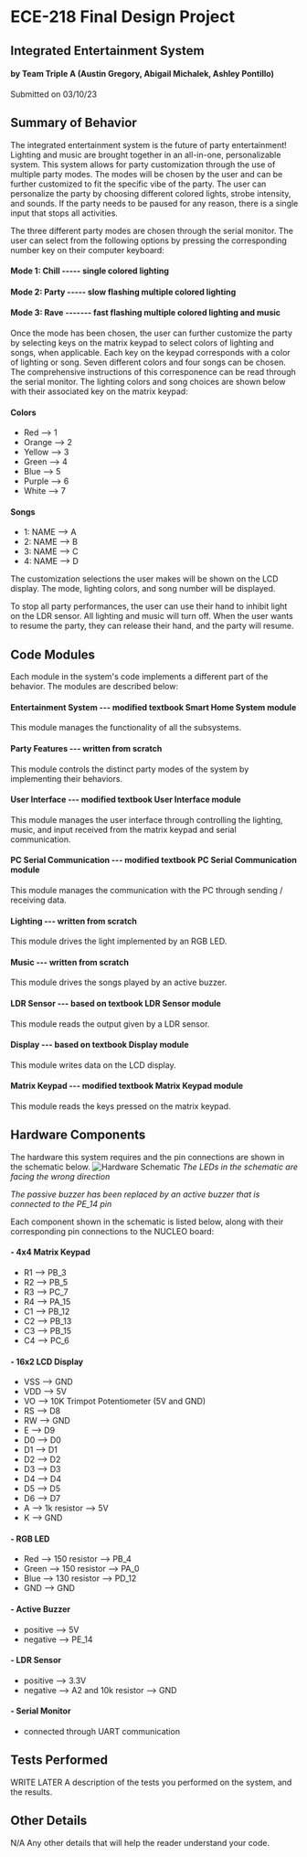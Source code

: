 # ECE-218 Final Design Project
## Integrated Entertainment System

#### by Team Triple A (Austin Gregory, Abigail Michalek, Ashley Pontillo)

Submitted on 03/10/23

Summary of Behavior
-------------------
The integrated entertainment system is the future of party entertainment! Lighting and music are brought together in an all-in-one, personalizable system. This system allows for party customization through the use of multiple party modes. The modes will be chosen by the user and can be further customized to fit the specific vibe of the party. The user can personalize the party by choosing different colored lights, strobe intensity, and sounds. If the party needs to be paused for any reason, there is a single input that stops all activities.

The three different party modes are chosen through the serial monitor. The user can select from the following options by pressing the corresponding number key on their computer keyboard:
#### Mode 1: Chill ----- single colored lighting
#### Mode 2: Party ----- slow flashing multiple colored lighting
#### Mode 3: Rave ------- fast flashing multiple colored lighting and music

Once the mode has been chosen, the user can further customize the party by selecting keys on the matrix keypad to select colors of lighting and songs, when applicable. Each key on the keypad corresponds with a color of lighting or song. Seven different colors and four songs can be chosen. The comprehensive instructions of this corresponence can be read through the serial monitor. The lighting colors and song choices are shown below with their associated key on the matrix keypad:

#### Colors
- Red --> 1
- Orange --> 2
- Yellow --> 3
- Green --> 4
- Blue --> 5
- Purple --> 6
- White --> 7

#### Songs
- 1: NAME --> A
- 2: NAME --> B
- 3: NAME --> C
- 4: NAME --> D

The customization selections the user makes will be shown on the LCD display. The mode, lighting colors, and song number will be displayed.

To stop all party performances, the user can use their hand to inhibit light on the LDR sensor. All lighting and music will turn off. When the user wants to resume the party, they can release their hand, and the party will resume.

Code Modules
------------
Each module in the system's code implements a different part of the behavior. The modules are described below:
#### Entertainment System --- modified textbook Smart Home System module
This module manages the functionality of all the subsystems.

#### Party Features --- written from scratch
This module controls the distinct party modes of the system by implementing their behaviors.
  
#### User Interface --- modified textbook User Interface module
This module manages the user interface through controlling the lighting, music, and input           received from the matrix keypad and serial communication.
  
#### PC Serial Communication --- modified textbook PC Serial Communication module
This module manages the communication with the PC through sending / receiving data.

#### Lighting --- written from scratch
This module drives the light implemented by an RGB LED.
    
#### Music --- written from scratch
This module drives the songs played by an active buzzer.
    
#### LDR Sensor --- based on textbook LDR Sensor module
This module reads the output given by a LDR sensor.
   
#### Display --- based on textbook Display module
This module writes data on the LCD display.
    
#### Matrix Keypad --- modified textbook Matrix Keypad module
This module reads the keys pressed on the matrix keypad.

Hardware Components
-------------------
The hardware this system requires and the pin connections are shown in the schematic below.
![Hardware Schematic](https://lh3.googleusercontent.com/kEasagN08I37e5mX_3HTPFbunfxhqe9EgBodsjEhgqVYuyBt04OjoYGvARiIrNsAxBQx2bYkxcrl-uSowxyZJbQ8Qk8oaPN85uCqph3TpQ)
*The LEDs in the schematic are facing the wrong direction*

*The passive buzzer has been replaced by an active buzzer that is connected to the PE_14 pin*

Each component shown in the schematic is listed below, along with their corresponding pin connections to the NUCLEO board:
#### - 4x4 Matrix Keypad
  - R1 --> PB_3
  - R2 --> PB_5
  - R3 --> PC_7
  - R4 --> PA_15
  - C1 --> PB_12
  - C2 --> PB_13
  - C3 --> PB_15
  - C4 --> PC_6
#### - 16x2 LCD Display
  - VSS --> GND
  - VDD --> 5V
  - VO --> 10K Trimpot Potentiometer (5V and GND)
  - RS --> D8
  - RW --> GND
  - E --> D9
  - D0 --> D0
  - D1 --> D1
  - D2 --> D2
  - D3 --> D3
  - D4 --> D4
  - D5 --> D5
  - D6 --> D7
  - A --> 1k resistor --> 5V
  - K --> GND
#### - RGB LED
  - Red --> 150 resistor --> PB_4
  - Green --> 150 resistor --> PA_0
  - Blue --> 130 resistor --> PD_12
  - GND --> GND
#### - Active Buzzer
  - positive --> 5V
  - negative --> PE_14
#### - LDR Sensor
  - positive --> 3.3V
  - negative --> A2 and 10k resistor --> GND
#### - Serial Monitor
  - connected through UART communication

Tests Performed
---------------
WRITE LATER
A description of the tests you performed on the system, and the results.

Other Details
-------------
N/A
Any other details that will help the reader understand your code.
